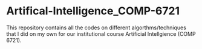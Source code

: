 # Artifical-Intelligence_COMP-6721

This repository contains all the codes on different algorthms/techniques that I did on my own for our institutional course Artificial Intellgience (COMP 6721). 
